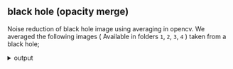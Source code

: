 
## black hole (opacity merge)
Noise reduction of black hole image using averaging in opencv.
We averaged the following images ( Available in folders `1`, `2`, `3`, `4` ) taken from a black hole;
  <details>
    <summary>output</summary>
    <br>
    <img src="https://github.com/hoseindamavandi/Image-Processing/blob/main/02-%20Mathematical%20Operations%20on%20Images/black%20hole%20(opacity%20merge)/output2.jpg?raw=true" width="350" title="input2-2">

  </details>